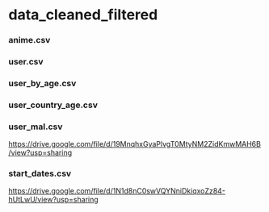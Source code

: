 # data_cleaned_filtered

### anime.csv


### user.csv


### user_by_age.csv


### user_country_age.csv


### user_mal.csv


https://drive.google.com/file/d/19MnqhxGyaPlvgT0MtyNM2ZidKmwMAH6B/view?usp=sharing  

### start_dates.csv


https://drive.google.com/file/d/1N1d8nC0swVQYNniDkiqxoZz84-hUtLwU/view?usp=sharing  
